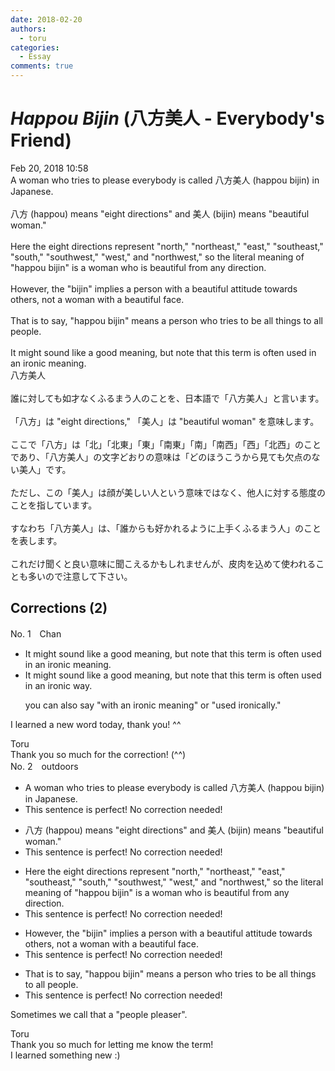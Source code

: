 ```yaml
---
date: 2018-02-20
authors:
  - toru
categories:
  - Essay
comments: true
---
```


# <strong><em>Happou Bijin</strong></em> (八方美人 - Everybody's Friend)
<div class="date">Feb 20, 2018 10:58</div>
<div id="post"><div id="body_show_ori">
A woman who tries to please everybody is called 八方美人 (happou bijin) in Japanese.<br/><br/>八方 (happou) means "eight directions" and 美人 (bijin) means "beautiful woman."<br/><br/>Here the eight directions represent "north," "northeast," "east," "southeast," "south," "southwest," "west," and "northwest," so the literal meaning of "happou bijin" is a woman who is beautiful from any direction.<br/><br/>However, the "bijin" implies a person with a beautiful attitude towards others, not a woman with a beautiful face.<br/><br/>That is to say, "happou bijin" means a person who tries to be all things to all people.<br/><br/>It might sound like a good meaning, but note that this term is often used in an ironic meaning.
</div></div>

<!-- more -->

<div id="post_ja"><div id="body_show_mo">
八方美人<br/><br/>誰に対しても如才なくふるまう人のことを、日本語で「八方美人」と言います。<br/><br/>「八方」は "eight directions," 「美人」は "beautiful woman" を意味します。<br/><br/>ここで「八方」は「北」「北東」「東」「南東」「南」「南西」「西」「北西」のことであり、「八方美人」の文字どおりの意味は「どのほうこうから見ても欠点のない美人」です。<br/><br/>ただし、この「美人」は顔が美しい人という意味ではなく、他人に対する態度のことを指しています。<br/><br/>すなわち「八方美人」は、「誰からも好かれるように上手くふるまう人」のことを表します。<br/><br/>これだけ聞くと良い意味に聞こえるかもしれませんが、皮肉を込めて使われることも多いので注意して下さい。
</div></div>

## Corrections (2)
<div id="block"><div class="first_name"> No. 1　<span class="just_name">Chan</span></div><div id="block2">
<ul class="correction_field">
<li class="incorrect">It might sound like a good meaning, but note that this term is often used in an ironic meaning.</li>
<li class="corrected correct">
It might sound like a good meaning, but note that this term is often used in an ironic <span class="f_blue">way</span>.
<p class="correction_comment">you can also say "with an ironic meaning" or "used ironically."</p>
</li>
</ul>
<p class="comment_small">
 I learned a new word today, thank you! ^^
</p>

</div><div class="name"><span class="just_name">Toru</span><br>
Thank you so much for the correction! (^^)
</div>
</div>
<div id="block"><div class="first_name"> No. 2　<span class="just_name">outdoors</span></div><div id="block2">
<ul class="correction_field">
<li class="incorrect">A woman who tries to please everybody is called 八方美人 (happou bijin) in Japanese.</li>
<li class="corrected perfect">This sentence is perfect! No correction needed!</li>
</ul>
<ul class="correction_field">
<li class="incorrect">八方 (happou) means "eight directions" and 美人 (bijin) means "beautiful woman."</li>
<li class="corrected perfect">This sentence is perfect! No correction needed!</li>
</ul>
<ul class="correction_field">
<li class="incorrect">Here the eight directions represent "north," "northeast," "east," "southeast," "south," "southwest," "west," and "northwest," so the literal meaning of "happou bijin" is a woman who is beautiful from any direction.</li>
<li class="corrected perfect">This sentence is perfect! No correction needed!</li>
</ul>
<ul class="correction_field">
<li class="incorrect">However, the "bijin" implies a person with a beautiful attitude towards others, not a woman with a beautiful face.</li>
<li class="corrected perfect">This sentence is perfect! No correction needed!</li>
</ul>
<ul class="correction_field">
<li class="incorrect">That is to say, "happou bijin" means a person who tries to be all things to all people.</li>
<li class="corrected perfect">This sentence is perfect! No correction needed!</li>
</ul>
<p class="comment_small">
 Sometimes we call that a "people pleaser".
</p>

</div><div class="name"><span class="just_name">Toru</span><br>
Thank you so much for letting me know the term!<br/>I learned something new :)
</div>
</div>
